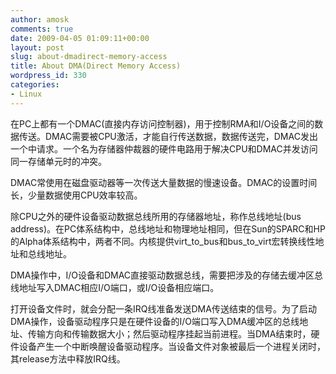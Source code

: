 ```yaml
---
author: amosk
comments: true
date: 2009-04-05 01:09:11+00:00
layout: post
slug: about-dmadirect-memory-access
title: About DMA(Direct Memory Access)
wordpress_id: 330
categories:
- Linux
---
```


在PC上都有一个DMAC(直接内存访问控制器)，用于控制RMA和I/O设备之间的数据传送。DMAC需要被CPU激活，才能自行传送数据，数据传送完，DMAC发出一个中请求。一个名为存储器仲裁器的硬件电路用于解决CPU和DMAC并发访问同一存储单元时的冲突。

DMAC常使用在磁盘驱动器等一次传送大量数据的慢速设备。DMAC的设置时间长，少量数据使用CPU效率较高。

除CPU之外的硬件设备驱动数据总线所用的存储器地址，称作总线地址(bus address)。在PC体系结构中，总线地址和物理地址相同，但在Sun的SPARC和HP的Alpha体系结构中，两者不同。内核提供virt_to_bus和bus_to_virt宏转换线性地址和总线地址。

DMA操作中，I/O设备和DMAC直接驱动数据总线，需要把涉及的存储去缓冲区总线地址写入DMAC相应I/O端口，或I/O设备相应端口。

打开设备文件时，就会分配一条IRQ线准备发送DMA传送结束的信号。为了启动DMA操作，设备驱动程序只是在硬件设备的I/O端口写入DMA缓冲区的总线地址、传输方向和传输数据大小；然后驱动程序挂起当前进程。当DMA结束时，硬件设备产生一个中断唤醒设备驱动程序。当设备文件对象被最后一个进程关闭时，其release方法中释放IRQ线。

